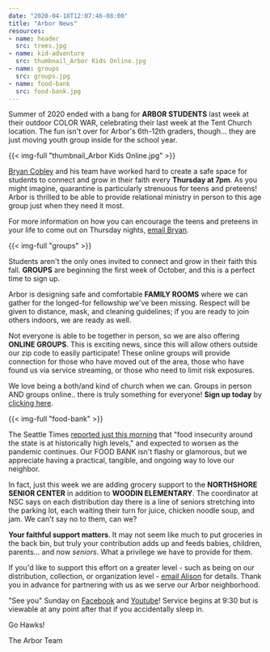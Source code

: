 ```yaml
---
date: "2020-04-18T12:07:46-08:00"
title: "Arbor News"
resources:
- name: header
  src: trees.jpg
- name: kid-adventure
  src: thumbnail_Arbor Kids Online.jpg
- name: groups
  src: groups.jpg
- name: food-bank
  src: food-bank.jpg
---
```



Summer of 2020 ended with a bang for **ARBOR STUDENTS** last week at their outdoor COLOR WAR, celebrating their last week at the Tent Church location. The fun isn't over for Arbor's  6th-12th graders, though... they are just moving youth group inside for the school year.

{{< img-full "thumbnail_Arbor Kids Online.jpg" >}}

[Bryan Cobley](mailto:bryan@arborchurch.com) and his team have worked hard to create a safe space for students to connect and grow in their faith every **Thursday at 7pm**. As you might imagine, quarantine is particularly strenuous for teens and preteens! Arbor is thrilled to be able to provide relational ministry in person to this age group just when they need it most.

For more information on how you can encourage the teens and preteens in your life to come out on Thursday nights, [email Bryan](mailto:bryan@arborchurch.com). 

{{< img-full "groups" >}}

Students aren't the only ones invited to connect and grow in their faith this fall. **GROUPS** are beginning the first week of October, and this is a perfect time to sign up. 

Arbor is designing safe and comfortable **FAMILY ROOMS** where we can gather for the longed-for fellowship we've been missing. Respect will be given to distance, mask, and cleaning guidelines; if you are ready to join others indoors, we are ready as well.

Not everyone is able to be together in person, so we are also offering **ONLINE GROUPS**. This is exciting news, since this will allow others outside our zip code to easily participate! These online groups will provide connection for those who have moved out of the area, those who have found us via service streaming, or those who need to limit risk exposures.

We love being a both/and kind of church when we can. Groups in person AND groups online.. there is truly something for everyone! **Sign up today** by [clicking here](https://anachadwick.wufoo.com/forms/m12qoas913vw3et/). 
 
{{< img-full "food-bank" >}}

The Seattle Times [reported just this morning](https://www.seattletimes.com/seattle-news/food-insecurity-crisis-in-washington-likely-to-get-worse-as-covid-19-pandemic-drags-on-officials-say/) that "food insecurity around the state is at historically high levels," and expected to worsen as the pandemic continues. Our FOOD BANK isn't flashy or glamorous, but we appreciate having a practical, tangible, and ongoing way to love our neighbor.

In fact, just this week we are adding grocery support to the **NORTHSHORE SENIOR CENTER** in addition to **WOODIN ELEMENTARY**. The coordinator at NSC says on each distribution day there is a line of seniors stretching into the parking lot, each waiting their turn for juice, chicken noodle soup, and jam. We can't say no to them, can we?

**Your faithful support matters**. It may not seem like much to put groceries in the back bin, but truly your contribution adds up and feeds babies, children, parents... and now *seniors*. What a privilege we have to provide for them.

If you'd like to support this effort on a greater level - such as being on our distribution, collection, or organization level - [email Alison](alison@arborchurch.com) for details. Thank you in advance for partnering with us as we serve our Arbor neighborhood.

"See you" Sunday on [Facebook](https://www.facebook.com/arborchurchnw) and [Youtube](https://www.youtube.com/channel/UCRe_QiHhuGwlIY43ECFopNQ/featured)! Service begins at 9:30 but is viewable at any point after that if you accidentally sleep in.

Go Hawks! 

The Arbor Team



